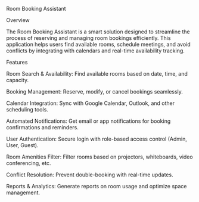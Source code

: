 Room Booking Assistant

Overview

The Room Booking Assistant is a smart solution designed to streamline the process of reserving and managing room bookings efficiently. This application helps users find available rooms, schedule meetings, and avoid conflicts by integrating with calendars and real-time availability tracking.

Features

Room Search & Availability: Find available rooms based on date, time, and capacity.

Booking Management: Reserve, modify, or cancel bookings seamlessly.

Calendar Integration: Sync with Google Calendar, Outlook, and other scheduling tools.

Automated Notifications: Get email or app notifications for booking confirmations and reminders.

User Authentication: Secure login with role-based access control (Admin, User, Guest).

Room Amenities Filter: Filter rooms based on projectors, whiteboards, video conferencing, etc.

Conflict Resolution: Prevent double-booking with real-time updates.

Reports & Analytics: Generate reports on room usage and optimize space management.
